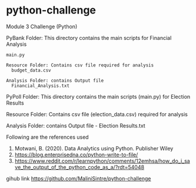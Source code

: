 # python-challenge
Module 3 Challenge (Python)

PyBank Folder: This directory contains the main scripts for Financial Analysis
    
    main.py
    
    Resource Folder: Contains csv file required for analysis
      budget_data.csv
    
    Analysis Folder: contains Output file 
      Financial_Analysis.txt

PyPoll Folder: This directory contains the main scripts (main.py) for Election Results

Resource Folder: Contains csv file (election_data.csv) required for analysis

Analysis Folder: contains Output file - Election Results.txt

Following are the references used
1. Motwani, B. (2020). Data Analytics using Python. Publisher Wiley
2. https://blog.enterprisedna.co/python-write-to-file/
3. https://www.reddit.com/r/learnpython/comments/12emhsa/how_do_i_save_the_output_of_the_python_code_as_a/?rdt=54048


gihub link
https://github.com/MaliniSintre/python-challenge
